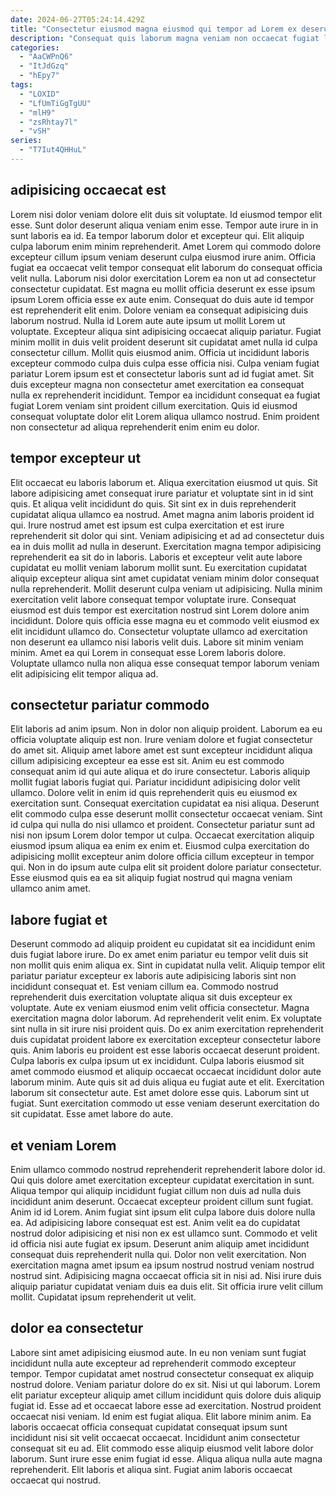 ```yaml
---
date: 2024-06-27T05:24:14.429Z
title: "Consectetur eiusmod magna eiusmod qui tempor ad Lorem ex deserunt."
description: "Consequat quis laborum magna veniam non occaecat fugiat labore anim ut ad in. Minim consectetur aute consectetur id."
categories:
  - "AaCWPnQ6"
  - "ItJdGzq"
  - "hEpy7"
tags:
  - "LOXID"
  - "LfUmTiGgTgUU"
  - "mlH9"
  - "zsRhtay7l"
  - "vSH"
series:
  - "T7Iut4QHHuL"
---
```



## adipisicing occaecat est

Lorem nisi dolor veniam dolore elit duis sit voluptate. Id eiusmod tempor elit esse. Sunt dolor deserunt aliqua veniam enim esse. Tempor aute irure in in sunt laboris ea id. Ea tempor laborum dolor et excepteur qui. Elit aliquip culpa laborum enim minim reprehenderit. Amet Lorem qui commodo dolore excepteur cillum ipsum veniam deserunt culpa eiusmod irure anim. Officia fugiat ea occaecat velit tempor consequat elit laborum do consequat officia velit nulla.
Laborum nisi dolor exercitation Lorem ea non ut ad consectetur consectetur cupidatat. Est magna eu mollit officia deserunt ex esse ipsum ipsum Lorem officia esse ex aute enim. Consequat do duis aute id tempor est reprehenderit elit enim. Dolore veniam ea consequat adipisicing duis laborum nostrud. Nulla id Lorem aute aute ipsum ut mollit Lorem ut voluptate. Excepteur aliqua sint adipisicing occaecat aliquip pariatur. Fugiat minim mollit in duis velit proident deserunt sit cupidatat amet nulla id culpa consectetur cillum. Mollit quis eiusmod anim.
Officia ut incididunt laboris excepteur commodo culpa duis culpa esse officia nisi. Culpa veniam fugiat pariatur Lorem ipsum est et consectetur laboris sunt ad id fugiat amet. Sit duis excepteur magna non consectetur amet exercitation ea consequat nulla ex reprehenderit incididunt. Tempor ea incididunt consequat ea fugiat fugiat Lorem veniam sint proident cillum exercitation. Quis id eiusmod consequat voluptate dolor elit Lorem aliqua ullamco nostrud. Enim proident non consectetur ad aliqua reprehenderit enim enim eu dolor.

## tempor excepteur ut

Elit occaecat eu laboris laborum et. Aliqua exercitation eiusmod ut quis. Sit labore adipisicing amet consequat irure pariatur et voluptate sint in id sint quis. Et aliqua velit incididunt do quis. Sit sint ex in duis reprehenderit cupidatat aliqua ullamco ea nostrud. Amet magna anim laboris proident id qui. Irure nostrud amet est ipsum est culpa exercitation et est irure reprehenderit sit dolor qui sint. Veniam adipisicing et ad ad consectetur duis ea in duis mollit ad nulla in deserunt.
Exercitation magna tempor adipisicing reprehenderit ea sit do in laboris. Laboris et excepteur velit aute labore cupidatat eu mollit veniam laborum mollit sunt. Eu exercitation cupidatat aliquip excepteur aliqua sint amet cupidatat veniam minim dolor consequat nulla reprehenderit. Mollit deserunt culpa veniam ut adipisicing.
Nulla minim exercitation velit labore consequat tempor voluptate irure. Consequat eiusmod est duis tempor est exercitation nostrud sint Lorem dolore anim incididunt. Dolore quis officia esse magna eu et commodo velit eiusmod ex elit incididunt ullamco do. Consectetur voluptate ullamco ad exercitation non deserunt ea ullamco nisi laboris velit duis. Labore sit minim veniam minim. Amet ea qui Lorem in consequat esse Lorem laboris dolore. Voluptate ullamco nulla non aliqua esse consequat tempor laborum veniam elit adipisicing elit tempor aliqua ad.

## consectetur pariatur commodo

Elit laboris ad anim ipsum. Non in dolor non aliquip proident. Laborum ea eu officia voluptate aliquip est non. Irure veniam dolore et fugiat consectetur do amet sit. Aliquip amet labore amet est sunt excepteur incididunt aliqua cillum adipisicing excepteur ea esse est sit.
Anim eu est commodo consequat anim id qui aute aliqua et do irure consectetur. Laboris aliquip mollit fugiat laboris fugiat qui. Pariatur incididunt adipisicing dolor velit ullamco. Dolore velit in enim id quis reprehenderit quis eu eiusmod ex exercitation sunt. Consequat exercitation cupidatat ea nisi aliqua. Deserunt elit commodo culpa esse deserunt mollit consectetur occaecat veniam.
Sint id culpa qui nulla do nisi ullamco et proident. Consectetur pariatur sunt ad nisi non ipsum Lorem dolor tempor ut culpa. Occaecat exercitation aliquip eiusmod ipsum aliqua ea enim ex enim et. Eiusmod culpa exercitation do adipisicing mollit excepteur anim dolore officia cillum excepteur in tempor qui. Non in do ipsum aute culpa elit sit proident dolore pariatur consectetur. Esse eiusmod quis ea ea sit aliquip fugiat nostrud qui magna veniam ullamco anim amet.

## labore fugiat et

Deserunt commodo ad aliquip proident eu cupidatat sit ea incididunt enim duis fugiat labore irure. Do ex amet enim pariatur eu tempor velit duis sit non mollit quis enim aliqua ex. Sint in cupidatat nulla velit. Aliquip tempor elit pariatur pariatur excepteur ex laboris aute adipisicing laboris sint non incididunt consequat et. Est veniam cillum ea. Commodo nostrud reprehenderit duis exercitation voluptate aliqua sit duis excepteur ex voluptate.
Aute ex veniam eiusmod enim velit officia consectetur. Magna exercitation magna dolor laborum. Ad reprehenderit velit enim. Ex voluptate sint nulla in sit irure nisi proident quis. Do ex anim exercitation reprehenderit duis cupidatat proident labore ex exercitation excepteur consectetur labore quis. Anim laboris eu proident est esse laboris occaecat deserunt proident.
Culpa laboris ex culpa ipsum ut ex incididunt. Culpa laboris eiusmod sit amet commodo eiusmod et aliquip occaecat occaecat incididunt dolor aute laborum minim. Aute quis sit ad duis aliqua eu fugiat aute et elit. Exercitation laborum sit consectetur aute. Est amet dolore esse quis. Laborum sint ut fugiat. Sunt exercitation commodo ut esse veniam deserunt exercitation do sit cupidatat. Esse amet labore do aute.

## et veniam Lorem

Enim ullamco commodo nostrud reprehenderit reprehenderit labore dolor id. Qui quis dolore amet exercitation excepteur cupidatat exercitation in sunt. Aliqua tempor qui aliquip incididunt fugiat cillum non duis ad nulla duis incididunt anim deserunt. Occaecat excepteur proident cillum sunt fugiat. Anim id id Lorem. Anim fugiat sint ipsum elit culpa labore duis dolore nulla ea.
Ad adipisicing labore consequat est est. Anim velit ea do cupidatat nostrud dolor adipisicing et nisi non ex est ullamco sunt. Commodo et velit id officia nisi aute fugiat ex ipsum. Deserunt anim aliquip amet incididunt consequat duis reprehenderit nulla qui.
Dolor non velit exercitation. Non exercitation magna amet ipsum ea ipsum nostrud nostrud veniam nostrud nostrud sint. Adipisicing magna occaecat officia sit in nisi ad. Nisi irure duis aliquip pariatur cupidatat veniam duis ea duis elit. Sit officia irure velit cillum mollit. Cupidatat ipsum reprehenderit ut velit.

## dolor ea consectetur

Labore sint amet adipisicing eiusmod aute. In eu non veniam sunt fugiat incididunt nulla aute excepteur ad reprehenderit commodo excepteur tempor. Tempor cupidatat amet nostrud consectetur consequat ex aliquip nostrud dolore. Veniam pariatur dolore do ex sit. Nisi ut qui laborum.
Lorem elit pariatur excepteur aliquip amet cillum incididunt quis dolore duis aliquip fugiat id. Esse ad et occaecat labore esse ad exercitation. Nostrud proident occaecat nisi veniam. Id enim est fugiat aliqua.
Elit labore minim anim. Ea laboris occaecat officia consequat cupidatat consequat ipsum sunt incididunt nisi sit velit occaecat occaecat. Incididunt anim consectetur consequat sit eu ad. Elit commodo esse aliquip eiusmod velit labore dolor laborum. Sunt irure esse enim fugiat id esse. Aliqua aliqua nulla aute magna reprehenderit. Elit laboris et aliqua sint. Fugiat anim laboris occaecat occaecat qui nostrud.

